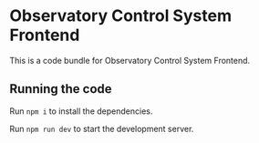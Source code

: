 
  # Observatory Control System Frontend

  This is a code bundle for Observatory Control System Frontend.

  ## Running the code

  Run `npm i` to install the dependencies.

  Run `npm run dev` to start the development server.
  
